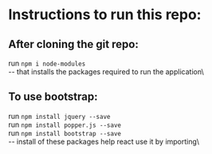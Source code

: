 # Instructions to run this repo:
## After cloning the git repo:
run ```npm i node-modules```\
-- that installs the packages required to run the application\

## To use bootstrap:
run ```npm install jquery --save```\
run ```npm install popper.js --save```\
run ```npm install bootstrap --save```\
-- install of these packages help react use it by importing\
